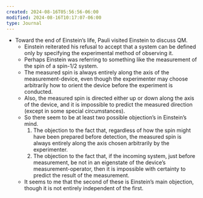 ```yaml
---
created: 2024-08-16T05:56:56-06:00
modified: 2024-08-16T10:17:07-06:00
type: Journal
---
```


- Toward the end of Einstein’s life, Pauli visited Einstein to discuss QM.
  - Einstein reiterated his refusal to accept that a system can be defined only by specifying the experimental method of observing it.
  - Perhaps Einstein was referring to something like the measurement of the spin of a spin-1/2 system.
  - The measured spin is always entirely along the axis of the measurement-device, even though the experimenter may choose arbitrarily how to orient the device before the experiment is conducted.
  - Also, the measured spin is directed either up or down along the axis of the device, and it is impossible to predict the measured direction (except in some special circumstances).
  - So there seem to be at least two possible objection’s in Einstein’s mind.
    1. The objection to the fact that, regardless of how the spin might have been prepared before detection, the measured spin is always entirely along the axis chosen arbitrarily by the experimenter.
    2. The objection to the fact that, if the incoming system, just before measurement, be not in an eigenstate of the device’s measurement-operator, then it is impossible with certainty to predict the result of the measurement.
  - It seems to me that the second of these is Einstein’s main objection, though it is not entirely independent of the first.
